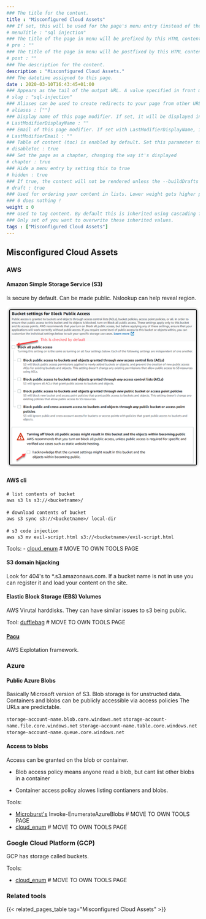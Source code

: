 ```yaml
---
### The title for the content.
title : "Misconfigured Cloud Assets"
### If set, this will be used for the page's menu entry (instead of the `title` attribute)
# menuTitle : "sql injection"
### The title of the page in menu will be prefixed by this HTML content
# pre : ""
### The title of the page in menu will be postfixed by this HTML content
# post : ""
### The description for the content.
description : "Misconfigured Cloud Assets."
### The datetime assigned to this page.
date : 2020-03-10T16:43:45+01:00
### Appears as the tail of the output URL. A value specified in front matter will override the segment of the URL based on the filename.
# slug : "sql-injection"
### Aliases can be used to create redirects to your page from other URLs.
# aliases : [""]
### Display name of this page modifier. If set, it will be displayed in the footer.
# LastModifierDisplayName : ""
### Email of this page modifier. If set with LastModifierDisplayName, it will be displayed in the footer
# LastModifierEmail : ""
### Table of content (toc) is enabled by default. Set this parameter to true to disable it.
# disableToc : true
### Set the page as a chapter, changing the way it's displayed
# chapter : true
### Hide a menu entry by setting this to true
# hidden : true
### If true, the content will not be rendered unless the --buildDrafts flag is passed to the hugo command.
# draft : true
### Used for ordering your content in lists. Lower weight gets higher precedence. So content with lower weight will come first.
### 0 does nothing !
weight : 0
### Used to tag content. By default this is inherited using cascading from _index.md files
### Only set of you want to overwrite these inherited values.
tags : ["Misconfigured Cloud Assets"]
---
```


## Misconfigured Cloud Assets

### AWS

#### Amazon Simple Storage Service (S3)

Is secure by default. Can be made public. Nslookup can help reveal region.

![Public S3](images/public-s3.png)

#### AWS cli

```
# list contents of bucket
aws s3 ls s3://<bucketname>/

# download contents of bucket
aws s3 sync s3://<bucketname>/ local-dir

# s3 code injection
aws s3 mv evil-script.html s3://<bucketname>/evil-script.html
```

Tools: 
    - [cloud_enum](https://github.com/initstring/cloud_enum) # MOVE TO OWN TOOLS PAGE

#### S3 domain hijacking

Look for 404's to *.s3.amazonaws.com. If a bucket name is not in use you can register it and load your content on the site.

#### Elastic Block Storage (EBS) Volumes

AWS Virutal harddisks. They can have similar issues to s3 being public.

Tool: [dufflebag](https://github.com/bishopfox/dufflebag) # MOVE TO OWN TOOLS PAGE

#### [Pacu](https://github.com/RhinoSecurityLabs/pacu)

AWS Explotation framework.

### Azure

#### Public Azure Blobs

Basically Microsoft version of S3. Blob storage is for unstructed data. Containers and blobs can be publicly accessible via access policies The URLs are predictable.

`storage-account-name.blob.core.windows.net`
`storage-account-name.file.core.windows.net`
`storage-account-name.table.core.windows.net`
`storage-account-name.queue.core.windows.net`

#### Access to blobs

Access can be granted on the blob or container.

- Blob access policy means anyone read a blob, but cant list other blobs in a container

- Container access policy alowes listing contianers and blobs.

Tools: 
- [Microburst's](https://github.com/NetSPI/MicroBurst) Invoke-EnumerateAzureBlobs  # MOVE TO OWN TOOLS PAGE
- [cloud_enum](https://github.com/initstring/cloud_enum) # MOVE TO OWN TOOLS PAGE

### Google Cloud Platform (GCP)

GCP has storage called buckets. 

Tools:
  - [cloud_enum](https://github.com/initstring/cloud_enum)  # MOVE TO OWN TOOLS PAGE

### Related tools

{{< related_pages_table tag="Misconfigured Cloud Assets" >}}